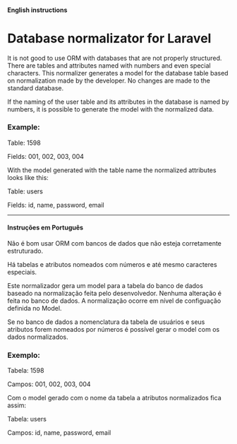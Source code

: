 #### English instructions 

# Database normalizator for Laravel

It is not good to use ORM with databases that are not properly structured.
There are tables and attributes named with numbers and even special characters.
This normalizer generates a model for the database table based on normalization made by the developer. No changes are made to the standard database.

If the naming of the user table and its attributes in the database is named by numbers, it is possible to generate the model with the normalized data. 

### Example:

Table: 1598 

Fields: 001, 002, 003, 004 

With the model generated with the table name the normalized attributes looks like this: 

Table: users 

Fields: id, name, password, email

__________________________________________________________________________

#### Instruções em Português  

Não é bom usar ORM com bancos de dados que não esteja corretamente estruturado. 

Há tabelas e atributos nomeados com números e até mesmo caracteres especiais. 

Este normalizador gera um model para a tabela do banco de dados baseado na normalização feita pelo desenvolvedor. Nenhuma alteração é feita no banco de dados. A normalização ocorre em nível de configuação definida no Model. 

Se no banco de dados a nomenclatura da tabela de usuários e seus atributos forem nomeados por números é possível gerar o model com os dados normalizados. 

### Exemplo: 

Tabela: 1598 

Campos: 001, 002, 003, 004 

Com o model gerado com o nome da tabela a atributos normalizados fica assim: 

Tabela: users 

Campos: id, name, password, email
